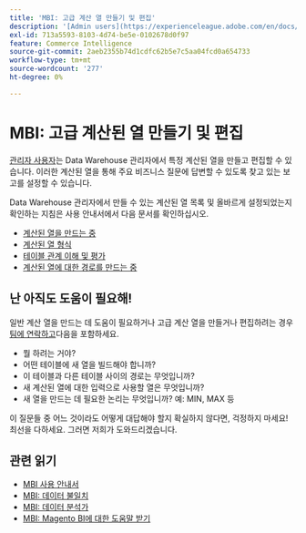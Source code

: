```yaml
---
title: 'MBI: 고급 계산 열 만들기 및 편집'
description: '[Admin users](https://experienceleague.adobe.com/en/docs/commerce-business-intelligence/mbi/administrator/user-mgmt/user-management)는 Data Warehouse 관리자에서 특정 계산된 열을 만들고 편집할 수 있습니다. 이러한 계산된 열을 통해 주요 비즈니스 질문에 답변할 수 있도록 찾고 있는 보고를 설정할 수 있습니다.'
exl-id: 713a5593-8103-4d74-be5e-0102678d0f97
feature: Commerce Intelligence
source-git-commit: 2aeb2355b74d1cdfc62b5e7c5aa04fcd0a654733
workflow-type: tm+mt
source-wordcount: '277'
ht-degree: 0%

---
```


# MBI: 고급 계산된 열 만들기 및 편집

[관리자 사용자](https://experienceleague.adobe.com/en/docs/commerce-business-intelligence/mbi/administrator/user-mgmt/user-management)는 Data Warehouse 관리자에서 특정 계산된 열을 만들고 편집할 수 있습니다. 이러한 계산된 열을 통해 주요 비즈니스 질문에 답변할 수 있도록 찾고 있는 보고를 설정할 수 있습니다.

Data Warehouse 관리자에서 만들 수 있는 계산된 열 목록 및 올바르게 설정되었는지 확인하는 지침은 사용 안내서에서 다음 문서를 확인하십시오.

* [계산된 열을 만드는 중](https://experienceleague.adobe.com/en/docs/commerce-business-intelligence/mbi/analyze/warehouse-manager/creating-calculated-columns)
* [계산된 열 형식](https://experienceleague.adobe.com/en/docs/commerce-business-intelligence/mbi/analyze/warehouse-manager/calc-column-types)
* [테이블 관계 이해 및 평가](https://experienceleague.adobe.com/en/docs/commerce-business-intelligence/mbi/analyze/warehouse-manager/table-relationships)
* [계산된 열에 대한 경로를 만드는 중](https://experienceleague.adobe.com/en/docs/commerce-business-intelligence/mbi/analyze/warehouse-manager/create-paths-calc-columns)

## 난 아직도 도움이 필요해!

일반 계산 열을 만드는 데 도움이 필요하거나 고급 계산 열을 만들거나 편집하려는 경우 [팀에 연락하고](/help/help-center-guide/help-center/magento-help-center-user-guide.md#submit-ticket)다음을 포함하세요.

* 뭘 하려는 거야?
* 어떤 테이블에 새 열을 빌드해야 합니까?
* 이 테이블과 다른 테이블 사이의 경로는 무엇입니까?
* 새 계산된 열에 대한 입력으로 사용할 열은 무엇입니까?
* 새 열을 만드는 데 필요한 논리는 무엇입니까? 예: MIN, MAX 등

이 질문들 중 어느 것이라도 어떻게 대답해야 할지 확실하지 않다면, 걱정하지 마세요! 최선을 다하세요. 그러면 저희가 도와드리겠습니다.

## 관련 읽기

* [MBI 사용 안내서](https://experienceleague.adobe.com/en/docs/commerce-business-intelligence/mbi/guide-overview)
* [MBI: 데이터 불일치](/help/troubleshooting/miscellaneous/mbi-data-discrepancies.md)
* [MBI: 데이터 분석가](https://experienceleague.adobe.com/en/docs/commerce-business-intelligence/mbi/analyze/data-analyst)
* [MBI: Magento BI에 대한 도움말 받기](https://experienceleague.adobe.com/en/docs/commerce-business-intelligence/mbi/start/sign-in)
